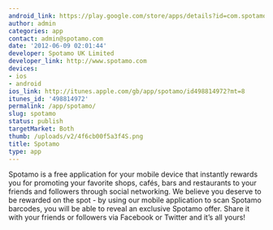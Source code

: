 ```yaml
---
android_link: https://play.google.com/store/apps/details?id=com.spotamo.app
author: admin
categories: app
contact: admin@spotamo.com
date: '2012-06-09 02:01:44'
developer: Spotamo UK Limited
developer_link: http://www.spotamo.com
devices: 
- ios
- android
ios_link: http://itunes.apple.com/gb/app/spotamo/id498814972?mt=8
itunes_id: '498814972'
permalink: /app/spotamo/
slug: spotamo
status: publish
targetMarket: Both
thumb: /uploads/v2/4f6cb00f5a3f4S.png
title: Spotamo
type: app
---
```


Spotamo is a free application for your mobile device that instantly rewards you for promoting your favorite shops, cafés, bars and restaurants to your friends and followers through social networking. We believe you deserve to be rewarded on the spot - by using our mobile application to scan Spotamo barcodes, you will be able to reveal an exclusive Spotamo offer. Share it with your friends or followers via Facebook or Twitter and it’s all yours!